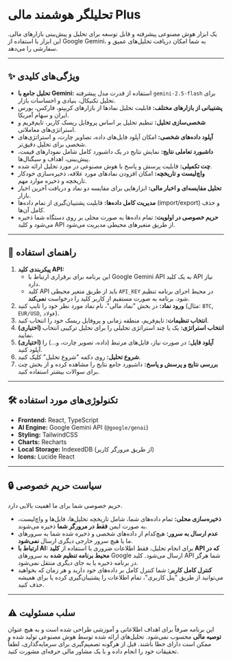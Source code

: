 # تحلیلگر هوشمند مالی Plus

یک ابزار هوش مصنوعی پیشرفته و قابل توسعه برای تحلیل و پیش‌بینی بازارهای مالی. این ابزار با استفاده از Google Gemini، به شما امکان دریافت تحلیل‌های عمیق و سفارشی را می‌دهد.

---

## ✨ ویژگی‌های کلیدی

- **تحلیل جامع با Gemini:** استفاده از قدرت مدل پیشرفته `gemini-2.5-flash` برای تحلیل تکنیکال، بنیادی و احساسات بازار.
- **پشتیبانی از بازارهای مختلف:** قابلیت تحلیل نمادها از بازارهای کریپتو، فارکس، بورس ایران و سهام آمریکا.
- **شخصی‌سازی تحلیل:** تنظیم تحلیل بر اساس پروفایل ریسک کاربر، تایم‌فریم و استراتژی‌های معاملاتی.
- **آپلود داده‌های شخصی:** امکان آپلود فایل‌های داده، تصاویر چارت، و استراتژی‌های شخصی برای تحلیل دقیق‌تر.
- **داشبورد تعاملی نتایج:** نمایش نتایج در یک داشبورد کامل شامل نمودارهای قیمت، پیش‌بینی، اهداف و سیگنال‌ها.
- **چت تکمیلی:** قابلیت پرسش و پاسخ با هوش مصنوعی در مورد تحلیل ارائه شده.
- **واچ‌لیست و تاریخچه:** امکان افزودن نمادهای مورد علاقه، ذخیره‌سازی خودکار تاریخچه و ذخیره موارد مهم.
- **تحلیل مقایسه‌ای و اخبار مالی:** ابزارهایی برای مقایسه دو نماد و دریافت آخرین اخبار بازار.
- **مدیریت کامل داده‌ها:** قابلیت پشتیبان‌گیری از تمام داده‌ها (import/export) و حذف کامل آن‌ها.
- **حریم خصوصی در اولویت:** تمام داده‌ها به صورت محلی بر روی دستگاه شما ذخیره می‌شود و کلید API از طریق متغیرهای محیطی مدیریت می‌شود.

---

## 🚀 راهنمای استفاده

1.  **پیکربندی کلید API:**
    *   این برنامه برای برقراری ارتباط با Google Gemini API به یک کلید API نیاز دارد.
    *   کلید API باید از طریق متغیر محیطی `API_KEY` در محیط اجرای برنامه تنظیم شود. برنامه به صورت مستقیم از کاربر کلید را درخواست **نمی‌کند**.
2.  **ورود نماد:** در بخش "نماد مالی"، نام نماد مورد نظر خود را تایپ کنید (مثال: `BTC`, `EUR/USD`, `فولاد`).
3.  **انتخاب تنظیمات:** تایم‌فریم، منطقه زمانی و پروفایل ریسک خود را انتخاب کنید.
4.  **(اختیاری) انتخاب استراتژی:** یک یا چند استراتژی تحلیلی را برای تحلیل ترکیبی انتخاب نمایید.
5.  **(اختیاری) آپلود فایل:** در صورت نیاز، فایل‌های مرتبط (داده، تصویر چارت، و...) را آپلود کنید.
6.  **شروع تحلیل:** روی دکمه "شروع تحلیل" کلیک کنید.
7.  **بررسی نتایج و پرسش و پاسخ:** داشبورد جامع نتایج را مشاهده کرده و از بخش چت برای سوالات بیشتر استفاده کنید.

---

## 🛠️ تکنولوژی‌های مورد استفاده

- **Frontend:** React, TypeScript
- **AI Engine:** Google Gemini API (`@google/genai`)
- **Styling:** TailwindCSS
- **Charts:** Recharts
- **Local Storage:** IndexedDB (از طریق مرورگر کاربر)
- **Icons:** Lucide React

---

## 🔒 سیاست حریم خصوصی

حریم خصوصی شما برای ما اهمیت بالایی دارد.
- **ذخیره‌سازی محلی:** تمام داده‌های شما، شامل تاریخچه تحلیل‌ها، فایل‌ها و واچ‌لیست، به صورت ایمن **فقط در مرورگر شما** ذخیره می‌شوند.
- **عدم ارسال به سرور:** هیچ‌کدام از داده‌های شخصی و ذخیره شده شما به سرورهای ما یا هیچ سرور خارجی دیگری ارسال **نمی‌شود**.
- **ارتباط با AI:** برای انجام تحلیل، فقط اطلاعات ضروری با استفاده از **کلید API که در محیط برنامه تنظیم شده** به سرورهای Google ارسال می‌شود. کلید API شما هرگز در برنامه ذخیره یا به جای دیگری منتقل نمی‌شود.
- **کنترل کامل کاربر:** شما کنترل کامل بر داده‌های خود دارید و هر زمان که بخواهید می‌توانید از طریق "پنل کاربری"، تمام اطلاعات را پشتیبان‌گیری کرده یا برای همیشه حذف کنید.

---

## ⚠️ سلب مسئولیت

این برنامه صرفاً برای اهداف اطلاعاتی و آموزشی طراحی شده است و به هیچ عنوان **توصیه مالی** محسوب نمی‌شود. تحلیل‌های ارائه شده توسط هوش مصنوعی تولید شده و ممکن است دارای خطا باشند. قبل از هرگونه تصمیم‌گیری برای سرمایه‌گذاری، لطفاً تحقیقات خود را انجام داده و با یک مشاور مالی حرفه‌ای مشورت کنید.
